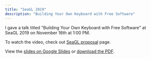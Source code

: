 ```yaml
---
title: "SeaGL 2019"
description: "Building Your Own Keyboard with Free Software"
---
```


I gave a talk titled "Building Your Own Keyboard with Free Software" at SeaGL 2019 on November 16th at 1:00 PM.

To watch the video, check out [SeaGL proposal](https://osem.seagl.org/conferences/seagl2019/program/proposals/685) page.

View the [slides on Google Slides](https://docs.google.com/presentation/d/1nkxvqLWJtrbcEk-oxDSbn-fQwGnFuekXhUb0ViGrqWc/edit?usp=sharing)
or [download the PDF](/downloads/brian_mock_seagl_2019.pdf).
